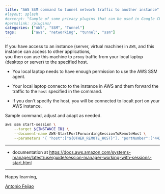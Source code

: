 ```yaml
---
title: "AWS SSM command to tunnel network traffic to another instance"
#layout: splash
#excerpt: "Sample of some privacy plugins that can be used in Google Chrome, Mozilla Firefox and others."
#permalink: /plugins/
categories: ["AWS", "SSM", "Tunnel"]
tags:       ["aws", "networking", "tunnel", "ssm"]
---
```


If you have access to an instance (server, virtual machine) in `AWS`, and this instance can access to other applications,  
you then can use this machine to `proxy` traffic from your local laptop (desktop or server) to the specified host.

- You local laptop needs to have enough permission to use the AWS SSM agent.

- Your local laptop connecto to the instance in AWS and them forward the traffic to the `host` specified in the command.

- If you don't specify the host, you will be connected to localt port on your AWS instance.

Sample command, adjust and adapt as needed.

```bash
aws ssm start-session \
    --target ${INSTANCE_ID} \
    --document-name AWS-StartPortForwardingSessionToRemoteHost \
    --parameters '{ "host":["${OTHER_REMOTE_HOST}"], "portNumber":["443"], "localPortNumber:["8443"] }' 
```

---

- documentation at <https://docs.aws.amazon.com/systems-manager/latest/userguide/session-manager-working-with-sessions-start.html>

---

Happy learning,

[Antonio Feijao](https://www.antoniofeijao.com)
